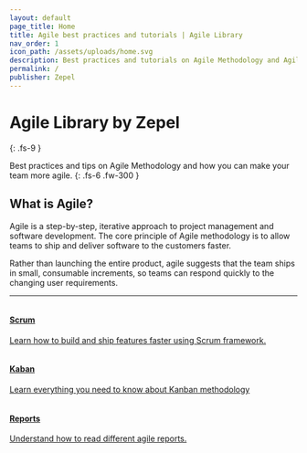 ```yaml
---
layout: default
page_title: Home
title: Agile best practices and tutorials | Agile Library
nav_order: 1
icon_path: /assets/uploads/home.svg
description: Best practices and tutorials on Agile Methodology and Agile Software Development
permalink: /
publisher: Zepel
---
```


# Agile Library by Zepel
{: .fs-9 }

Best practices and tips on Agile Methodology and how you can make your team more agile.
{: .fs-6 .fw-300 }

## What is Agile?

Agile is a step-by-step, iterative approach to project management and software development. The core principle of Agile methodology is to allow teams to ship and deliver software to the customers faster. 

Rather than launching the entire product, agile suggests that the team ships in small, consumable increments, so teams can respond quickly to the changing user requirements.

---

<div class="row">
<div class="column">
<div class="card">
  <div class="container">
    <a href="{{ site.url }}{{ site.baseurl }}/scrum/">
    <h4 class="card-title"><b>Scrum</b></h4> 
    <p>Learn how to build and ship features faster using Scrum framework.</p> 
    </a>
  </div>
</div>
</div>

<div class="column">
<div class="card">
  <div class="container">
    <a href="{{ site.url }}{{ site.baseurl }}/kanban/">
    <h4 class="card-title"><b>Kaban</b></h4> 
    <p>Learn everything you need to know about Kanban methodology</p> 
    </a>
  </div>
</div>
</div>
</div>

<div class="row">
<div class="column">
<div class="card">
  <div class="container">
    <a href="{{ site.url }}{{ site.baseurl }}/reports/">
    <h4 class="card-title"><b>Reports</b></h4> 
    <p>Understand how to read different agile reports.</p> 
    </a>
  </div>
</div>
</div>